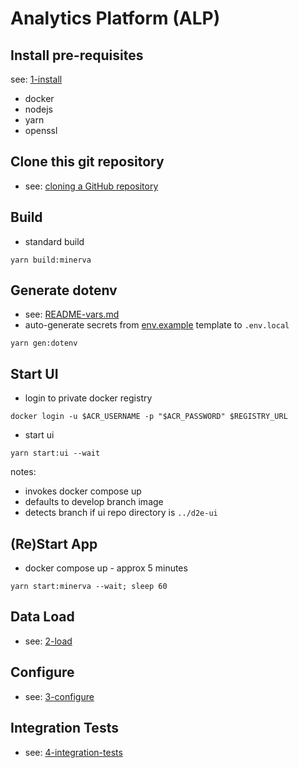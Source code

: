 # Analytics Platform (ALP)

## Install pre-requisites
see: [1-install](docs/1-setup)
- docker
- nodejs
- yarn
- openssl

## Clone this git repository
- see: [cloning a GitHub repository](https://docs.github.com/en/repositories/creating-and-managing-repositories/cloning-a-repository)

## Build
- standard build
```
yarn build:minerva
```

## Generate dotenv
- see: [README-vars.md](docs/README-vars.md)
- auto-generate secrets from [env.example](env.example) template to `.env.local`
```
yarn gen:dotenv
```

## Start UI
- login to private docker registry
```
docker login -u $ACR_USERNAME -p "$ACR_PASSWORD" $REGISTRY_URL
```
- start ui
```
yarn start:ui --wait
```
notes:
- invokes docker compose up
- defaults to develop branch image
- detects branch if ui repo directory is `../d2e-ui`

## (Re)Start App
- docker compose up - approx 5 minutes
```
yarn start:minerva --wait; sleep 60
```

## Data Load
- see: [2-load](docs/2-load)

## Configure
- see: [3-configure](docs/3-configure)

## Integration Tests
- see: [4-integration-tests](docs/4-integration-tests.md)
